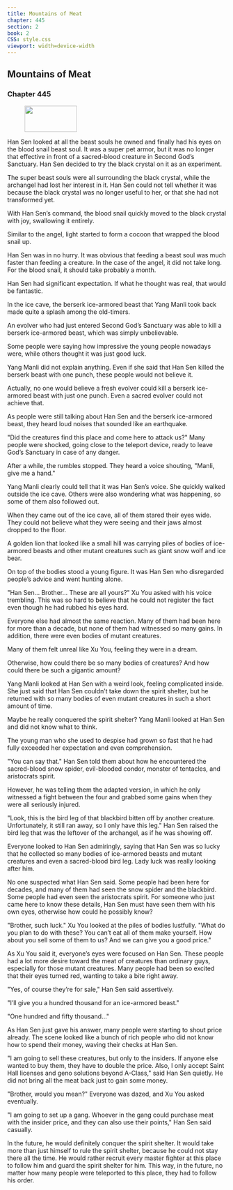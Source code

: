 ```yaml
---
title: Mountains of Meat
chapter: 445
section: 2
book: 2
CSS: style.css
viewport: width=device-width
---
```


## Mountains of Meat

### Chapter 445

<figure>
	<img src="../Images/gem.gif" alt="" id="gem" width="120" height="60" />
</figure>

Han Sen looked at all the beast souls he owned and finally had his eyes on the blood snail beast soul. It was a super pet armor, but it was no longer that effective in front of a sacred-blood creature in Second God’s Sanctuary. Han Sen decided to try the black crystal on it as an experiment.

The super beast souls were all surrounding the black crystal, while the archangel had lost her interest in it. Han Sen could not tell whether it was because the black crystal was no longer useful to her, or that she had not transformed yet.

With Han Sen’s command, the blood snail quickly moved to the black crystal with joy, swallowing it entirely.

Similar to the angel, light started to form a cocoon that wrapped the blood snail up.

Han Sen was in no hurry. It was obvious that feeding a beast soul was much faster than feeding a creature. In the case of the angel, it did not take long. For the blood snail, it should take probably a month.

Han Sen had significant expectation. If what he thought was real, that would be fantastic.

In the ice cave, the berserk ice-armored beast that Yang Manli took back made quite a splash among the old-timers.

An evolver who had just entered Second God’s Sanctuary was able to kill a berserk ice-armored beast, which was simply unbelievable.

Some people were saying how impressive the young people nowadays were, while others thought it was just good luck.

Yang Manli did not explain anything. Even if she said that Han Sen killed the berserk beast with one punch, these people would not believe it.

Actually, no one would believe a fresh evolver could kill a berserk ice-armored beast with just one punch. Even a sacred evolver could not achieve that.

As people were still talking about Han Sen and the berserk ice-armored beast, they heard loud noises that sounded like an earthquake.

"Did the creatures find this place and come here to attack us?" Many people were shocked, going close to the teleport device, ready to leave God’s Sanctuary in case of any danger.

After a while, the rumbles stopped. They heard a voice shouting, "Manli, give me a hand."

Yang Manli clearly could tell that it was Han Sen’s voice. She quickly walked outside the ice cave. Others were also wondering what was happening, so some of them also followed out.

When they came out of the ice cave, all of them stared their eyes wide. They could not believe what they were seeing and their jaws almost dropped to the floor.

A golden lion that looked like a small hill was carrying piles of bodies of ice-armored beasts and other mutant creatures such as giant snow wolf and ice bear.

On top of the bodies stood a young figure. It was Han Sen who disregarded people’s advice and went hunting alone.

"Han Sen… Brother… These are all yours?" Xu You asked with his voice trembling. This was so hard to believe that he could not register the fact even though he had rubbed his eyes hard.

Everyone else had almost the same reaction. Many of them had been here for more than a decade, but none of them had witnessed so many gains. In addition, there were even bodies of mutant creatures.

Many of them felt unreal like Xu You, feeling they were in a dream.

Otherwise, how could there be so many bodies of creatures? And how could there be such a gigantic amount?

Yang Manli looked at Han Sen with a weird look, feeling complicated inside. She just said that Han Sen couldn’t take down the spirit shelter, but he returned with so many bodies of even mutant creatures in such a short amount of time.

Maybe he really conquered the spirit shelter? Yang Manli looked at Han Sen and did not know what to think.

The young man who she used to despise had grown so fast that he had fully exceeded her expectation and even comprehension.

"You can say that." Han Sen told them about how he encountered the sacred-blood snow spider, evil-blooded condor, monster of tentacles, and aristocrats spirit.

However, he was telling them the adapted version, in which he only witnessed a fight between the four and grabbed some gains when they were all seriously injured.

"Look, this is the bird leg of that blackbird bitten off by another creature. Unfortunately, it still ran away, so I only have this leg." Han Sen raised the bird leg that was the leftover of the archangel, as if he was showing off.

Everyone looked to Han Sen admiringly, saying that Han Sen was so lucky that he collected so many bodies of ice-armored beasts and mutant creatures and even a sacred-blood bird leg. Lady luck was really looking after him.

No one suspected what Han Sen said. Some people had been here for decades, and many of them had seen the snow spider and the blackbird. Some people had even seen the aristocrats spirit. For someone who just came here to know these details, Han Sen must have seen them with his own eyes, otherwise how could he possibly know?

"Brother, such luck." Xu You looked at the piles of bodies lustfully. "What do you plan to do with these? You can’t eat all of them make yourself. How about you sell some of them to us? And we can give you a good price."

As Xu You said it, everyone’s eyes were focused on Han Sen. These people had a lot more desire toward the meat of creatures than ordinary guys, especially for those mutant creatures. Many people had been so excited that their eyes turned red, wanting to take a bite right away.

"Yes, of course they’re for sale," Han Sen said assertively.

"I’ll give you a hundred thousand for an ice-armored beast."

"One hundred and fifty thousand…"

As Han Sen just gave his answer, many people were starting to shout price already. The scene looked like a bunch of rich people who did not know how to spend their money, waving their checks at Han Sen.

"I am going to sell these creatures, but only to the insiders. If anyone else wanted to buy them, they have to double the price. Also, I only accept Saint Hall licenses and geno solutions beyond A-Class," said Han Sen quietly. He did not bring all the meat back just to gain some money.

"Brother, would you mean?" Everyone was dazed, and Xu You asked eventually.

"I am going to set up a gang. Whoever in the gang could purchase meat with the insider price, and they can also use their points," Han Sen said casually.

In the future, he would definitely conquer the spirit shelter. It would take more than just himself to rule the spirit shelter, because he could not stay there all the time. He would rather recruit every master fighter at this place to follow him and guard the spirit shelter for him. This way, in the future, no matter how many people were teleported to this place, they had to follow his order.